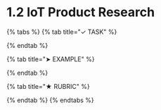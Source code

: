 # 1.2 IoT Product Research



{% tabs %}
{% tab title="✓ TASK" %}

{% endtab %}

{% tab title="➤ EXAMPLE" %}

{% endtab %}

{% tab title="★ RUBRIC" %}

{% endtab %}
{% endtabs %}

